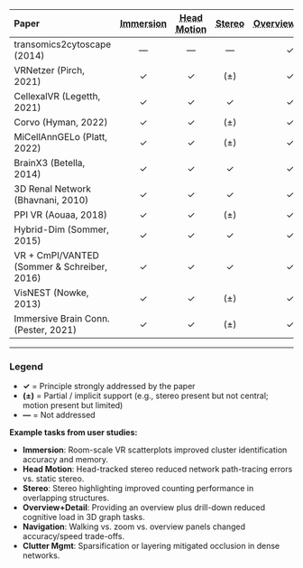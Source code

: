 | Paper | <abbr title="Immersive 3D/VR improves comprehension for complex networks & clusters; room-scale/VR often reduces errors vs. 2D. (Ware & Franck, 1996; Alper & Forbes, 2010)">Immersion</abbr> | <abbr title="Motion cues (head-tracking, parallax) reduce errors more than stereo alone in network tracing tasks. (Ware & Franck, 1996; Ware & Mitchell, 2008)">Head Motion</abbr> | <abbr title="Stereo depth helps in complex/overlapping structures but can add time cost; stereo highlighting aids counting tasks. (Kraus et al., 2005; Yang et al., 2018)">Stereo</abbr> | <abbr title="Providing overview with drill-down aids accuracy and reduces cognitive load in immersive tasks. (Poco et al., 2011; Sanftmann & Weiskopf, 2015)">Overview+Detail</abbr> | <abbr title="Navigation design (walking/zoom/overview) changes accuracy and speed; rigid-body transitions aid object tracking. (Poco et al., 2011; Kraus et al., 2005)">Navigation</abbr> | <abbr title="Managing clutter (layering, sparsification) improves accuracy; naive 3D can harm performance. (Sanftmann & Weiskopf, 2015)">Clutter Mgmt</abbr> | <abbr title="Guided tours and narrative techniques reduce cognitive load and boost comprehension. (Hullman & Diakopoulos, 2011)">Guidance</abbr> | <abbr title="Multi-user collaborative immersive analytics increases value for complex data analysis. (Isenberg et al., 2013)">Collab</abbr> | <abbr title="Audio/haptics augment visual grouping and depth perception in 3D analysis. (Betella et al., 2014)">Multi-sensory</abbr> | <abbr title="Tools fitting analyst workflows increase uptake; end-to-end reduces barriers. (Sedlmair et al., 2012)">Usability</abbr> | <abbr title="Controlled studies confirm principles: stereo+motion ↓ errors; VR aids cluster tasks; nav design affects outcomes. (Multiple studies cited)">Eval</abbr> |
|:--------------------------------------------|:--:|:--:|:--:|:--:|:--:|:--:|:--:|:--:|:--:|:--:|:--:|
| transomics2cytoscape (2014)                 | —  | —  | —  | ✓  | ✓  | ✓  | —  | —  | —  | ✓  | —  |
| VRNetzer (Pirch, 2021)                      | ✓  | ✓  | (±) | ✓  | ✓  | ✓  | ✓  | (±) | —  | ✓  | —  |
| CellexalVR (Legetth, 2021)                  | ✓  | ✓  | ✓  | ✓  | ✓  | ✓  | ✓  | ✓  | —  | ✓  | —  |
| Corvo (Hyman, 2022)                         | ✓  | ✓  | (±) | ✓  | ✓  | ✓  | ✓  | —  | —  | ✓  | —  |
| MiCellAnnGELo (Platt, 2022)                 | ✓  | ✓  | (±) | ✓  | ✓  | ✓  | ✓  | —  | —  | ✓  | —  |
| BrainX3 (Betella, 2014)                     | ✓  | ✓  | ✓  | ✓  | ✓  | ✓  | —  | —  | ✓  | —  | —  |
| 3D Renal Network (Bhavnani, 2010)           | ✓  | ✓  | ✓  | ✓  | ✓  | ✓  | —  | —  | —  | —  | —  |
| PPI VR (Aouaa, 2018)                        | ✓  | ✓  | (±) | ✓  | ✓  | ✓  | —  | —  | —  | —  | —  |
| Hybrid-Dim (Sommer, 2015)                   | ✓  | ✓  | ✓  | ✓  | ✓  | ✓  | ✓  | —  | ✓  | ✓  | —  |
| VR + CmPI/VANTED (Sommer & Schreiber, 2016) | ✓  | ✓  | ✓  | ✓  | ✓  | ✓  | ✓  | —  | ✓  | ✓  | —  |
| VisNEST (Nowke, 2013)                       | ✓  | ✓  | (±) | ✓  | ✓  | ✓  | —  | —  | —  | —  | —  |
| Immersive Brain Conn. (Pester, 2021)        | ✓  | ✓  | (±) | ✓  | ✓  | ✓  | —  | —  | —  | —  | —  |

---

### Legend  
- **✓** = Principle strongly addressed by the paper  
- **(±)** = Partial / implicit support (e.g., stereo present but not central; motion present but limited)  
- **—** = Not addressed  

**Example tasks from user studies:**  
- **Immersion**: Room-scale VR scatterplots improved cluster identification accuracy and memory.  
- **Head Motion**: Head-tracked stereo reduced network path-tracing errors vs. static stereo.  
- **Stereo**: Stereo highlighting improved counting performance in overlapping structures.  
- **Overview+Detail**: Providing an overview plus drill-down reduced cognitive load in 3D graph tasks.  
- **Navigation**: Walking vs. zoom vs. overview panels changed accuracy/speed trade-offs.  
- **Clutter Mgmt**: Sparsification or layering mitigated occlusion in dense networks.  
